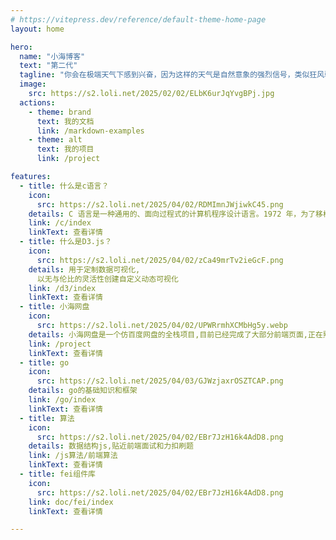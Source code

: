 ```yaml
---
# https://vitepress.dev/reference/default-theme-home-page
layout: home

hero:
  name: "小海博客"
  text: "第二代"
  tagline: "你会在极端天气下感到兴奋，因为这样的天气是自然意象的强烈信号，类似狂风骤雨，漫山飞雪，它们无意中削弱了你对人类社会的感知，你会潜意识里觉得这是从地球别处吹来的风，你的视野在无形中被放大，这个时候你真正理解到你存在于地球上，存在于宇宙中，而不是人类打造的城市里，也只有这时你真正与万物连接"
  image:
    src: https://s2.loli.net/2025/02/02/ELbK6urJqYvgBPj.jpg
  actions:
    - theme: brand
      text: 我的文档
      link: /markdown-examples
    - theme: alt
      text: 我的项目
      link: /project

features:
  - title: 什么是c语言？
    icon:
      src: https://s2.loli.net/2025/04/02/RDMImnJWjiwkC45.png
    details: C 语言是一种通用的、面向过程式的计算机程序设计语言。1972 年，为了移植与开发 UNIX 操作系统，丹尼斯·里奇在贝尔电话实验室设计开发了 C 语言。
    link: /c/index
    linkText: 查看详情
  - title: 什么是D3.js？
    icon:
      src: https://s2.loli.net/2025/04/02/zCa49mrTv2ieGcF.png
    details: 用于定制数据可视化,
      以无与伦比的灵活性创建自定义动态可视化
    link: /d3/index
    linkText: 查看详情
  - title: 小海网盘
    icon: 
      src: https://s2.loli.net/2025/04/02/UPWRrmhXCMbHg5y.webp
    details: 小海网盘是一个仿百度网盘的全栈项目,目前已经完成了大部分前端页面,正在熟悉后端的开发,预计5月完成本项目
    link: /project
    linkText: 查看详情
  - title: go
    icon:
      src: https://s2.loli.net/2025/04/03/GJWzjaxrOSZTCAP.png
    details: go的基础知识和框架
    link: /go/index
    linkText: 查看详情
  - title: 算法
    icon:
      src: https://s2.loli.net/2025/04/02/EBr7JzH16k4AdD8.png
    details: 数据结构js,贴近前端面试和力扣刷题
    link: /js算法/前端算法
    linkText: 查看详情
  - title: fei组件库
    icon:
      src: https://s2.loli.net/2025/04/02/EBr7JzH16k4AdD8.png
    link: doc/fei/index
    linkText: 查看详情

---
```


